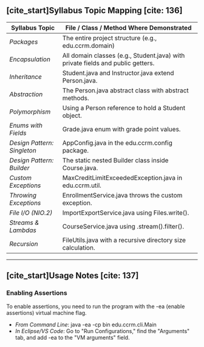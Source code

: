 
## [cite_start]Syllabus Topic Mapping [cite: 136]

| Syllabus Topic                 | File / Class / Method Where Demonstrated         |
| ------------------------------ | ------------------------------------------------ |
| *Packages* | The entire project structure (e.g., edu.ccrm.domain) |
| *Encapsulation* | All domain classes (e.g., Student.java) with private fields and public getters. |
| *Inheritance* | Student.java and Instructor.java extend Person.java. |
| *Abstraction* | The Person.java abstract class with abstract methods. |
| *Polymorphism* | Using a Person reference to hold a Student object. |
| *Enums with Fields* | Grade.java enum with grade point values. |
| *Design Pattern: Singleton* | AppConfig.java in the edu.ccrm.config package. |
| *Design Pattern: Builder* | The static nested Builder class inside Course.java. |
| *Custom Exceptions* | MaxCreditLimitExceededException.java in edu.ccrm.util. |
| *Throwing Exceptions* | EnrollmentService.java throws the custom exception. |
| *File I/O (NIO.2)* | ImportExportService.java using Files.write(). |
| *Streams & Lambdas* | CourseService.java using .stream().filter(). |
| *Recursion* | FileUtils.java with a recursive directory size calculation. |

---

## [cite_start]Usage Notes [cite: 137]

### Enabling Assertions

To enable assertions, you need to run the program with the -ea (enable assertions) virtual machine flag.

* *From Command Line*: java -ea -cp bin edu.ccrm.cli.Main
* *In Eclipse/VS Code*: Go to "Run Configurations," find the "Arguments" tab, and add -ea to the "VM arguments" field.
